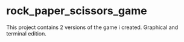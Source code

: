 # rock_paper_scissors_game
This project contains 2 versions of the game i created. Graphical and terminal edition.
